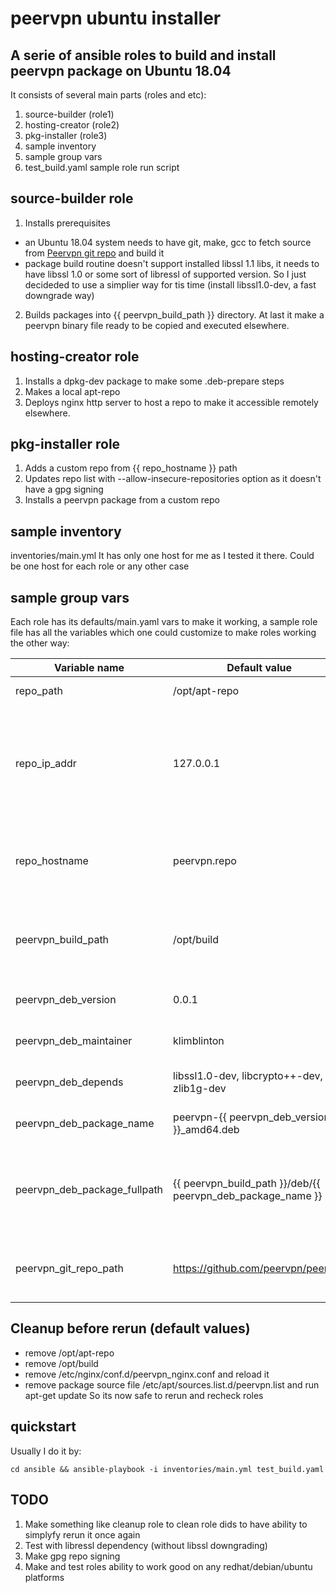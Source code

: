 # peervpn ubuntu installer
## A serie of ansible roles to build and install peervpn package on Ubuntu 18.04

It consists of several main parts (roles and etc):
1. source-builder (role1)
2. hosting-creator (role2)
3. pkg-installer (role3)
4. sample inventory
5. sample group vars
6. test_build.yaml sample role run script

## source-builder role

1. Installs prerequisites
 - an Ubuntu 18.04 system needs to have git, make, gcc to fetch source from [Peervpn git repo](https://github.com/peervpn/peervpn) and build it
 - package build routine doesn't support installed libssl 1.1 libs, it needs to have libssl 1.0 or some sort of libressl of supported version. So I just decideded to use a simplier way for tis time (install libssl1.0-dev, a fast downgrade way)
2. Builds packages into {{ peervpn_build_path }} directory. At last it make a peervpn binary file ready to be copied and executed elsewhere.

## hosting-creator role

1. Installs a dpkg-dev package to make some .deb-prepare steps
2. Makes a local apt-repo
3. Deploys nginx http server to host a repo to make it accessible remotely elsewhere.

## pkg-installer role

1. Adds a custom repo from {{ repo_hostname }} path
2. Updates repo list with --allow-insecure-repositories option as it doesn't have a gpg signing
3. Installs a peervpn package from a custom repo

## sample inventory 
inventories/main.yml
It has only one host for me as I tested it there. Could be one host for each role or any other case

## sample group vars
Each role has its defaults/main.yaml vars to make it working, a sample role file has all the variables which one could customize to make roles working the other way:

|Variable name|Default value|Description|
|-------------|-------------|-----------|
|repo_path|/opt/apt-repo|Local repo path|
|repo_ip_addr|127.0.0.1|Hostname-ip /etc/hosts hack to make nginx host a virtual domain config|
|repo_hostname|peervpn.repo|The same thint as earlier option but a hostname part of it|
|peervpn_build_path|/opt/build|Path where peervpn source would be fetched and builded|
|peervpn_deb_version|0.0.1|Version field for apt package|
|peervpn_deb_maintainer|klimblinton|Maintainer field for apt package|
|peervpn_deb_depends|libssl1.0-dev, libcrypto++-dev, zlib1g-dev|Depends field for apt package|
|peervpn_deb_package_name|peervpn-{{ peervpn_deb_version }}_amd64.deb|Apt .deb package filename|
|peervpn_deb_package_fullpath|{{ peervpn_build_path }}/deb/{{ peervpn_deb_package_name }}|The full path where to put and to get .deb package file after creation|
|peervpn_git_repo_path|https://github.com/peervpn/peervpn|Git repo path where to get peervpn source|

## Cleanup before rerun (default values)
- remove /opt/apt-repo
- remove /opt/build
- remove /etc/nginx/conf.d/peervpn_nginx.conf and reload it
- remove package source file /etc/apt/sources.list.d/peervpn.list and run apt-get update
So its now safe to rerun and recheck roles

## quickstart

Usually I do it by: 
```
cd ansible && ansible-playbook -i inventories/main.yml test_build.yaml
```

## TODO

1. Make something like cleanup role to clean role dids to have ability to simplyfy rerun it once again
2. Test with libressl dependency (without libssl downgrading)
3. Make gpg repo signing
4. Make and test roles ability to work good on any redhat/debian/ubuntu platforms